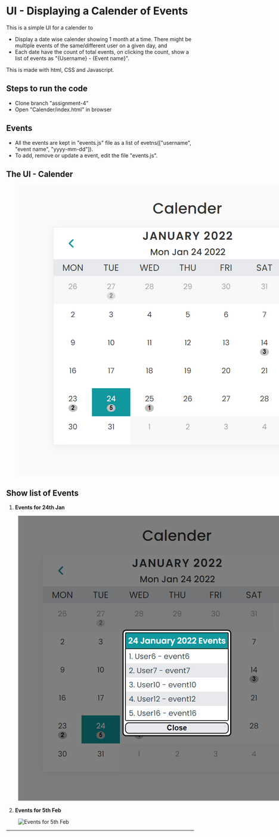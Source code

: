 # UI - Displaying a Calender of Events

This is a simple UI for a calender to

- Display a date wise calender showing 1 month at a time. There might be multiple events of the same/different user on a given day, and
- Each date have the count of total events, on clicking the count, show a list of events as "{Username} - {Event name}".

This is made with html, CSS and Javascript.

## Steps to run the code

- Clone branch "assignment-4"
- Open "Calender/index.html" in browser

## Events

- All the events are kept in "events.js" file as a list of evetns(["username", "event name", "yyyy-mm-dd"]).
- To add, remove or update a event, edit the file "events.js".

## The UI - Calender

<img src="the-UI.png" alt="The UI - Calender" style="max-width:60rem; margin-left:2rem;" >

## Show list of Events

1. **Events for 24th Jan**

<img src="events_for_24thJan.png" alt="Events for 24th Jan" style="max-width:60rem; margin-left:2rem;">

2. **Events for 5th Feb**

<img src="events_for_5thJan.png" alt="Events for 5th Feb" style="max-width:60rem; margin-left:2rem;">

---
